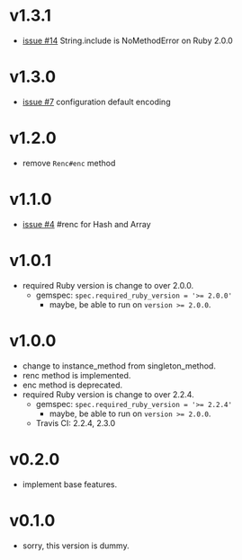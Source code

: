 # v1.3.1
- [issue #14](https://github.com/k-ta-yamada/renc/issues/14)
  String.include is NoMethodError on Ruby 2.0.0

# v1.3.0
- [issue #7](https://github.com/k-ta-yamada/renc/issues/7)
  configuration default encoding

# v1.2.0
- remove `Renc#enc` method

# v1.1.0
- [issue #4](https://github.com/k-ta-yamada/renc/issues/4)
  #renc for Hash and Array

# v1.0.1
- required Ruby version is change to over 2.0.0.
  - gemspec: `spec.required_ruby_version = '>= 2.0.0'`
    - maybe, be able to run on `version >= 2.0.0`.

# v1.0.0
- change to instance_method from singleton_method.
- renc method is implemented.
- enc method is deprecated.
- required Ruby version is change to over 2.2.4.
  - gemspec: `spec.required_ruby_version = '>= 2.2.4'`
    - maybe, be able to run on `version >= 2.0.0`.
  - Travis CI: 2.2.4, 2.3.0

# v0.2.0
- implement base features.

# v0.1.0
- sorry, this version is dummy.
